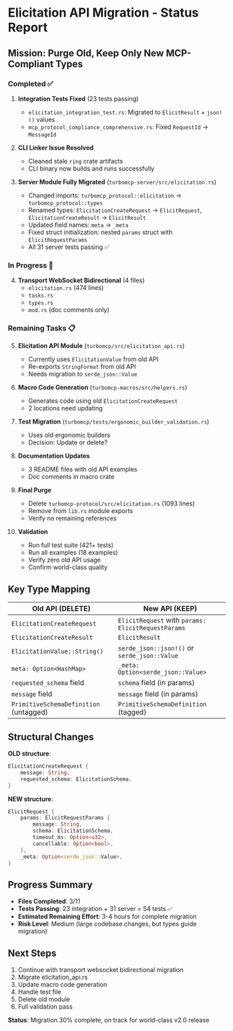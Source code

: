 # Elicitation API Migration - Status Report

## Mission: Purge Old, Keep Only New MCP-Compliant Types

### Completed ✅

1. **Integration Tests Fixed** (23 tests passing)
   - `elicitation_integration_test.rs`: Migrated to `ElicitResult` + `json!()` values
   - `mcp_protocol_compliance_comprehensive.rs`: Fixed `RequestId` → `MessageId`

2. **CLI Linker Issue Resolved**
   - Cleaned stale `ring` crate artifacts
   - CLI binary now builds and runs successfully

3. **Server Module Fully Migrated** (`turbomcp-server/src/elicitation.rs`)
   - Changed imports: `turbomcp_protocol::elicitation` → `turbomcp_protocol::types`
   - Renamed types: `ElicitationCreateRequest` → `ElicitRequest`, `ElicitationCreateResult` → `ElicitResult`
   - Updated field names: `meta` → `_meta`
   - Fixed struct initialization: nested `params` struct with `ElicitRequestParams`
   - All 31 server tests passing ✅

### In Progress 🔄

4. **Transport WebSocket Bidirectional** (4 files)
   - `elicitation.rs` (474 lines)
   - `tasks.rs` 
   - `types.rs`
   - `mod.rs` (doc comments only)

### Remaining Tasks 📋

5. **Elicitation API Module** (`turbomcp/src/elicitation_api.rs`)
   - Currently uses `ElicitationValue` from old API
   - Re-exports `StringFormat` from old API
   - Needs migration to `serde_json::Value`

6. **Macro Code Generation** (`turbomcp-macros/src/helpers.rs`)
   - Generates code using old `ElicitationCreateRequest`
   - 2 locations need updating

7. **Test Migration** (`turbomcp/tests/ergonomic_builder_validation.rs`)
   - Uses old ergonomic builders
   - Decision: Update or delete?

8. **Documentation Updates**
   - 3 README files with old API examples
   - Doc comments in macro crate

9. **Final Purge**
   - Delete `turbomcp-protocol/src/elicitation.rs` (1093 lines)
   - Remove from `lib.rs` module exports
   - Verify no remaining references

10. **Validation**
    - Run full test suite (421+ tests)
    - Run all examples (18 examples)  
    - Verify zero old API usage
    - Confirm world-class quality

## Key Type Mapping

| Old API (DELETE) | New API (KEEP) |
|------------------|----------------|
| `ElicitationCreateRequest` | `ElicitRequest` with `params: ElicitRequestParams` |
| `ElicitationCreateResult` | `ElicitResult` |
| `ElicitationValue::String()` | `serde_json::json!()` or `serde_json::Value` |
| `meta: Option<HashMap>` | `_meta: Option<serde_json::Value>` |
| `requested_schema` field | `schema` field (in params) |
| `message` field | `message` field (in params) |
| `PrimitiveSchemaDefinition` (untagged) | `PrimitiveSchemaDefinition` (tagged) |

## Structural Changes

**OLD structure**:
```rust
ElicitationCreateRequest {
    message: String,
    requested_schema: ElicitationSchema,
}
```

**NEW structure**:
```rust
ElicitRequest {
    params: ElicitRequestParams {
        message: String,
        schema: ElicitationSchema,
        timeout_ms: Option<u32>,
        cancellable: Option<bool>,
    },
    _meta: Option<serde_json::Value>,
}
```

## Progress Summary

- **Files Completed**: 3/11
- **Tests Passing**: 23 integration + 31 server = 54 tests ✅
- **Estimated Remaining Effort**: 3-4 hours for complete migration
- **Risk Level**: Medium (large codebase changes, but types guide migration)

## Next Steps

1. Continue with transport websocket bidirectional migration
2. Migrate elicitation_api.rs 
3. Update macro code generation
4. Handle test file
5. Delete old module
6. Full validation pass

**Status**: Migration 30% complete, on track for world-class v2.0 release
